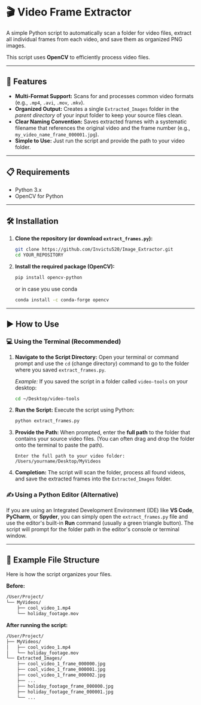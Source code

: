 # 🎬 Video Frame Extractor

A simple Python script to automatically scan a folder for video files, extract all individual frames from each video, and save them as organized PNG images.

This script uses **OpenCV** to efficiently process video files.

---

## 🚀 Features

* **Multi-Format Support:** Scans for and processes common video formats (e.g., `.mp4`, `.avi`, `.mov`, `.mkv`).
* **Organized Output:** Creates a single `Extracted_Images` folder in the *parent directory* of your input folder to keep your source files clean.
* **Clear Naming Convention:** Saves extracted frames with a systematic filename that references the original video and the frame number (e.g., `my_video_name_frame_000001.jpg`).
* **Simple to Use:** Just run the script and provide the path to your video folder.

---

## 📋 Requirements

* Python 3.x
* OpenCV for Python

---

## 🛠️ Installation

1.  **Clone the repository (or download `extract_frames.py`):**
    ```bash
    git clone https://github.com/Invictu520/Image_Extractor.git
    cd YOUR_REPOSITORY
    ```

2.  **Install the required package (OpenCV):**
    ```bash
    pip install opencv-python
    ```
    or in case you use conda
    
    ```bash
    conda install -c conda-forge opencv
    ```
---

## ▶️ How to Use

### 💻 Using the Terminal (Recommended)

1.  **Navigate to the Script Directory:** Open your terminal or command prompt and use the `cd` (change directory) command to go to the folder where you saved `extract_frames.py`.

    *Example:* If you saved the script in a folder called `video-tools` on your desktop:
    ```bash
    cd ~/Desktop/video-tools
    ```

2.  **Run the Script:** Execute the script using Python:
    ```bash
    python extract_frames.py
    ```

3.  **Provide the Path:** When prompted, enter the **full path** to the folder that contains your source video files. (You can often drag and drop the folder onto the terminal to paste the path).

    ```
    Enter the full path to your video folder: /Users/yourname/Desktop/MyVideos
    ```

4.  **Completion:** The script will scan the folder, process all found videos, and save the extracted frames into the `Extracted_Images` folder.

### ✍️ Using a Python Editor (Alternative)

If you are using an Integrated Development Environment (IDE) like **VS Code**, **PyCharm**, or **Spyder**, you can simply open the `extract_frames.py` file and use the editor's built-in **Run** command (usually a green triangle button). The script will prompt for the folder path in the editor's console or terminal window.

---

## 📁 Example File Structure

Here is how the script organizes your files.

**Before:**
```bash
/User/Project/
└── MyVideos/
    ├── cool_video_1.mp4
    └── holiday_footage.mov
```

**After running the script:**
```bash
/User/Project/
├── MyVideos/
│   ├── cool_video_1.mp4
│   └── holiday_footage.mov
└── Extracted_Images/
    ├── cool_video_1_frame_000000.jpg
    ├── cool_video_1_frame_000001.jpg
    ├── cool_video_1_frame_000002.jpg
    ├── ...
    ├── holiday_footage_frame_000000.jpg
    ├── holiday_footage_frame_000001.jpg
    └── ...
```
